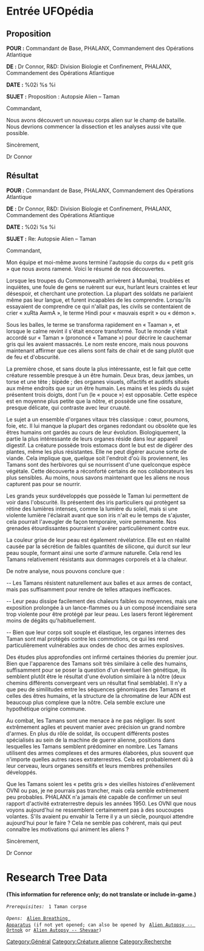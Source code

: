 # Entrée UFOpédia

## Proposition

**POUR :** Commandant de Base, PHALANX, Commandement des Opérations
Atlantique

**DE :** Dr Connor, R&D: Division Biologie et Confinement, PHALANX,
Commandement des Opérations Atlantique

**DATE :** %02i %s %i

**SUJET :** Proposition : Autopsie Alien – Taman

Commandant,

Nous avons découvert un nouveau corps alien sur le champ de bataille.
Nous devrions commencer la dissection et les analyses aussi vite que
possible.

Sincèrement,

Dr Connor

## Résultat

**POUR :** Commandant de Base, PHALANX, Commandement des Opérations
Atlantique

**DE :** Dr Connor, R&D: Division Biologie et Confinement, PHALANX,
Commandement des Opérations Atlantique

**DATE :** %02i %s %i

**SUJET :** Re: Autopsie Alien – Taman

Commandant,

Mon équipe et moi-même avons terminé l'autopsie du corps du « petit gris
» que nous avons ramené. Voici le résumé de nos découvertes.

Lorsque les troupes du Commonwealth arrivèrent à Mumbai, troublées et
inquiètes, une foule de gens se ruèrent sur eux, hurlant leurs craintes
et leur désespoir, et cherchant une protection. La plupart des soldats
ne parlaient même pas leur langue, et furent incapables de les
comprendre. Lorsqu'ils essayaient de comprendre ce qui n'allait pas, les
civils se contentaient de crier « xuRta AwmA », le terme Hindi pour «
mauvais esprit » ou « démon ».

Sous les balles, le terme se transforma rapidement en « Taaman », et
lorsque le calme revint il s'était encore transformé. Tout le monde
s'était accordé sur « Taman » (prononcé « Tamane ») pour décrire le
cauchemar gris qui les avaient massacrés. Le nom reste encore, mais nous
pouvons maintenant affirmer que ces aliens sont faits de chair et de
sang plutôt que de feu et d'obscurité.

La première chose, et sans doute la plus intéressante, est le fait que
cette créature ressemble presque à un être humain. Deux bras, deux
jambes, un torse et une tête ; bipède ; des organes visuels, olfactifs
et auditifs situés aux même endroits que sur un être humain. Les mains
et les pieds du sujet présentent trois doigts, dont l'un (le « pouce »)
est opposable. Cette espèce est en moyenne plus petite que la nôtre, et
possède une fine ossature, presque délicate, qui contraste avec leur
cruauté.

Le sujet a un ensemble d'organes vitaux très classique : cœur, poumons,
foie, etc. Il lui manque la plupart des organes redondant ou obsolète
que les êtres humains ont gardés au cours de leur évolution.
Biologiquement, la partie la plus intéressante de leurs organes réside
dans leur appareil digestif. La créature possède trois estomacs dont le
but est de digérer des plantes, même les plus résistantes. Elle ne peut
digérer aucune sorte de viande. Cela implique que, quelque soit
l'endroit d'où ils proviennent, les Tamans sont des herbivores qui se
nourrissent d'une quelconque espèce végétale. Cette découverte a
réconforté certains de nos collaborateurs les plus sensibles. Au moins,
nous savons maintenant que les aliens ne nous capturent pas pour se
nourrir.

Les grands yeux surdéveloppés que possède le Taman lui permettent de
voir dans l'obscurité. Ils présentent des iris particuliers qui
protègent sa rétine des lumières intenses, comme la lumière du soleil,
mais si une violente lumière l'éclairait avant que son iris n'ait eu le
temps de s'ajuster, cela pourrait l'aveugler de façon temporaire, voire
permanente. Nos grenades étourdissantes pourraient s'avérer
particulièrement contre eux.

La couleur grise de leur peau est également révélatrice. Elle est en
réalité causée par la sécrétion de faibles quantités de silicone, qui
durcit sur leur peau souple, formant ainsi une sorte d'armure naturelle.
Cela rend les Tamans relativement résistants aux dommages corporels et à
la chaleur.

De notre analyse, nous pouvons conclure que :

-- Les Tamans résistent naturellement aux balles et aux armes de
contact, mais pas suffisamment pour rendre de telles attaques
inefficaces.

-- Leur peau dissipe facilement des chaleurs faibles ou moyennes, mais
une exposition prolongée à un lance-flammes ou à un composé incendiaire
sera trop violente pour être protégé par leur peau. Les lasers feront
légèrement moins de dégâts qu'habituellement.

-- Bien que leur corps soit souple et élastique, les organes internes
des Taman sont mal protégés contre les commotions, ce qui les rend
particulièrement vulnérables aux ondes de choc des armes explosives.

Des études plus approfondies ont infirmé certaines théories du premier
jour. Bien que l'apparence des Tamans soit très similaire à celle des
humains, suffisamment pour se poser la question d'un éventuel lien
génétique, ils semblent plutôt être le résultat d'une évolution
similaire à la nôtre (deux chemins différents convergeant vers un
résultat final semblable). Il n'y a que peu de similitudes entre les
séquences génomiques des Tamans et celles des êtres humains, et la
structure de la chromatine de leur ADN est beaucoup plus complexe que la
nôtre. Cela semble exclure une hypothétique origine commune.

Au combat, les Tamans sont une menace à ne pas négliger. Ils sont
extrêmement agiles et peuvent manier avec précision un grand nombre
d'armes. En plus du rôle de soldat, ils occupent différents postes
spécialisés au sein de la machine de guerre alienne, positions dans
lesquelles les Tamans semblent prédominer en nombre. Les Tamans
utilisent des armes complexes et des armures élaborées, plus souvent que
n'importe quelles autres races extraterrestres. Cela est probablement dû
à leur cerveau, leurs organes sensitifs et leurs membres préhensiles
développés.

Que les Tamans soient les « petits gris » des vieilles histoires
d'enlèvement OVNI ou pas, je ne pourrais pas trancher, mais cela semble
extrêmement peu probables. PHALANX n'a jamais été capable de confirmer
un seul rapport d'activité extraterrestre depuis les années 1950. Les
OVNI que nous voyons aujourd'hui ne ressemblent certainement pas à des
soucoupes volantes. S'ils avaient pu envahir la Terre il y a un siècle,
pourquoi attendre aujourd'hui pour le faire ? Cela ne semble pas
cohérent, mais qui peut connaître les motivations qui animent les aliens
?

Sincèrement,

Dr Connor

# Research Tree Data

**(This information for reference only; do not translate or include
in-game.)**

*`Prerequisites:`*
` 1 Taman corpse`

*`Opens:`*
` `[`Alien Breathing Apparatus`](Research/Alien_Breathing_Apparatus "wikilink")` (if not yet opened; can also be opened by`
` `[`Alien Autopsy -- Ortnok`](Aliens/Ortnok "wikilink")` or `[`Alien Autopsy -- Shevaar`](Aliens/Shevaar "wikilink")`)`

[Category:Général](Category:Général "wikilink") [Category:Créature
alienne](Category:Créature_alienne "wikilink")
[Category:Recherche](Category:Recherche "wikilink")